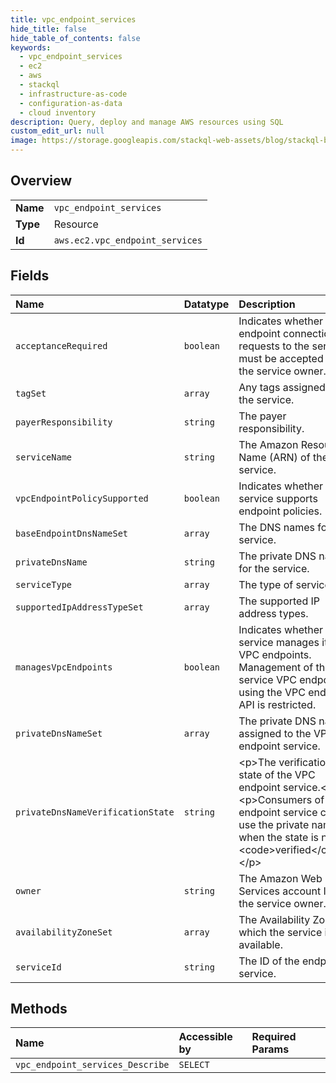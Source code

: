 ```yaml
---
title: vpc_endpoint_services
hide_title: false
hide_table_of_contents: false
keywords:
  - vpc_endpoint_services
  - ec2
  - aws    
  - stackql
  - infrastructure-as-code
  - configuration-as-data
  - cloud inventory
description: Query, deploy and manage AWS resources using SQL
custom_edit_url: null
image: https://storage.googleapis.com/stackql-web-assets/blog/stackql-blog-post-featured-image.png
---
```

  
    

## Overview
<table><tbody>
<tr><td><b>Name</b></td><td><code>vpc_endpoint_services</code></td></tr>
<tr><td><b>Type</b></td><td>Resource</td></tr>
<tr><td><b>Id</b></td><td><code>aws.ec2.vpc_endpoint_services</code></td></tr>
</tbody></table>

## Fields
| Name | Datatype | Description |
|:-----|:---------|:------------|
| `acceptanceRequired` | `boolean` | Indicates whether VPC endpoint connection requests to the service must be accepted by the service owner. |
| `tagSet` | `array` | Any tags assigned to the service. |
| `payerResponsibility` | `string` | The payer responsibility. |
| `serviceName` | `string` | The Amazon Resource Name (ARN) of the service. |
| `vpcEndpointPolicySupported` | `boolean` | Indicates whether the service supports endpoint policies. |
| `baseEndpointDnsNameSet` | `array` | The DNS names for the service. |
| `privateDnsName` | `string` | The private DNS name for the service. |
| `serviceType` | `array` | The type of service. |
| `supportedIpAddressTypeSet` | `array` | The supported IP address types. |
| `managesVpcEndpoints` | `boolean` | Indicates whether the service manages its VPC endpoints. Management of the service VPC endpoints using the VPC endpoint API is restricted. |
| `privateDnsNameSet` | `array` | The private DNS names assigned to the VPC endpoint service.  |
| `privateDnsNameVerificationState` | `string` | &lt;p&gt;The verification state of the VPC endpoint service.&lt;/p&gt; &lt;p&gt;Consumers of the endpoint service cannot use the private name when the state is not &lt;code&gt;verified&lt;/code&gt;.&lt;/p&gt; |
| `owner` | `string` | The Amazon Web Services account ID of the service owner. |
| `availabilityZoneSet` | `array` | The Availability Zones in which the service is available. |
| `serviceId` | `string` | The ID of the endpoint service. |
## Methods
| Name | Accessible by | Required Params |
|:-----|:--------------|:----------------|
| `vpc_endpoint_services_Describe` | `SELECT` |  |
